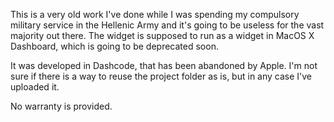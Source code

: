 This is a very old work I've done while I was spending my compulsory military service in the Hellenic Army and
it's going to be useless for the vast majority out there.
The widget is supposed to run as a widget in MacOS X Dashboard, which is going to be deprecated soon.


It was developed in Dashcode, that has been abandoned by Apple. I'm not sure if there is a way to reuse the project folder as is,
but in any case I've uploaded it.

No warranty is provided.


